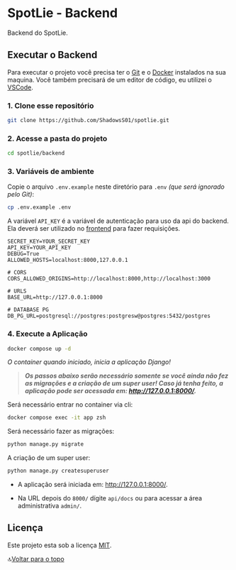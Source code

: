 # SpotLie - Backend

Backend do SpotLie.

## Executar o Backend

Para executar o projeto você precisa ter o [Git](https://git-scm.com) e o [Docker](https://www.docker.com/) instalados na sua maquina. Você também precisará de um editor de código, eu utilizei o [VSCode](https://code.visualstudio.com).

### 1. Clone esse repositório

```bash
git clone https://github.com/ShadowsS01/spotlie.git
```

### 2. Acesse a pasta do projeto

```bash
cd spotlie/backend
```

### 3. Variáveis de ambiente

Copie o arquivo `.env.example` neste diretório para `.env` *(que será ignorado pelo Git)*:

```bash
cp .env.example .env
```

A variável `API_KEY` é a variável de autenticação para uso da api do backend. Ela deverá ser utilizado no [frontend](../frontend/) para fazer requisições.

```env
SECRET_KEY=YOUR_SECRET_KEY
API_KEY=YOUR_API_KEY
DEBUG=True
ALLOWED_HOSTS=localhost:8000,127.0.0.1

# CORS
CORS_ALLOWED_ORIGINS=http://localhost:8000,http://localhost:3000

# URLS
BASE_URL=http://127.0.0.1:8000

# DATABASE PG
DB_PG_URL=postgresql://postgres:postgresw@postgres:5432/postgres
```

### 4. Execute a Aplicação

```bash
docker compose up -d
```

*O container quando iniciado, inicia a aplicação Django!*

> ***Os passos abaixo serão necessário somente se você ainda não fez as migrações e a criação de um super user! Caso já tenha feito, a aplicação pode ser acessada em: <http://127.0.0.1:8000/>.***

Será necessário entrar no container via cli:

```bash
docker compose exec -it app zsh
```

Será necessário fazer as migrações:

```bash
python manage.py migrate
```

A criação de um super user:

```bash
python manage.py createsuperuser
```

- A aplicação será iniciada em: <http://127.0.0.1:8000/>.

- Na URL depois do `8000/` dígite `api/docs` ou para acessar a área administrativa `admin/`.

## Licença

Este projeto esta sob a licença [MIT](../LICENSE).

🔝[Voltar para o topo](#spotlie---backend)
